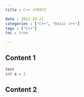 ```yaml
---
title : C++ 시작하기

date : 2022-10-21
categories : ["C++", "basic c++"]
tags : ["C++"]
toc : true

---
```


## Content 1
```c++
test
int a = 3
```
## Content 2

